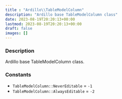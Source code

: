 ```yaml
---
title : "Ardillo\\TableModelColumn"
description: "Ardillo base TableModelColumn class"
date: 2023-08-19T20:20:13+00:00
lastmod: 2023-08-19T20:20:13+00:00
draft: false
images: []
---
```

### Description

Ardillo base TableModelColumn class.

### Constants

 * `TableModelColumn::NeverEditable` = `-1`
 * `TableModelColumn::AlwaysEditable` = `-2`
